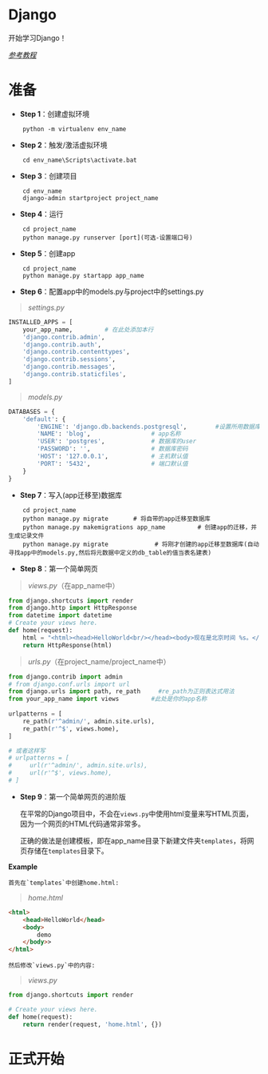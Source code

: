 # Django

开始学习Django！

[*参考教程*](https://www.zmrenwu.com/post/3/)

# 准备

* **Step 1**：创建虚拟环境
```OS
	python -m virtualenv env_name
```

* **Step 2**：触发/激活虚拟环境
```OS
	cd env_name\Scripts\activate.bat
```

* **Step 3**：创建项目
```OS
	cd env_name
	django-admin startproject project_name
```

* **Step 4**：运行
```OS
	cd project_name
	python manage.py runserver [port](可选-设置端口号)
```

* **Step 5**：创建app
```OS
	cd project_name
	python manage.py startapp app_name
```

* **Step 6**：配置app中的models.py与project中的settings.py

> *settings.py*
```python
INSTALLED_APPS = [
    your_app_name,         # 在此处添加本行
    'django.contrib.admin',
    'django.contrib.auth',
    'django.contrib.contenttypes',
    'django.contrib.sessions',
    'django.contrib.messages',
    'django.contrib.staticfiles',
]
```

> *models.py*
```python
DATABASES = {
    'default': {
        'ENGINE': 'django.db.backends.postgresql',        #设置所用数据库，此处使用的是postgresql
        'NAME': 'blog',                 # app名称
        'USER': 'postgres',             # 数据库的user
        'PASSWORD': '',                 # 数据库密码
        'HOST': '127.0.0.1',            # 主机默认值
        'PORT': '5432',                 # 端口默认值
    }
}
```

* **Step 7**：写入(app迁移至)数据库
```OS
	cd project_name
	python manage.py migrate       # 将自带的app迁移至数据库
	python manage.py makemigrations app_name         # 创建app的迁移，并生成记录文件
	python manage.py migrate             # 将刚才创建的app迁移至数据库(自动寻找app中的models.py,然后将元数据中定义的db_table的值当表名建表)
```

* **Step 8**：第一个简单网页

> *views.py*（在app_name中）
```python
from django.shortcuts import render
from django.http import HttpResponse
from datetime import datetime
# Create your views here.
def home(request):
	html = "<html><head>HelloWorld<br/></head><body>现在是北京时间 %s。</body></html>" % datetime.now()
	return HttpResponse(html)
```

> *urls.py*（在project_name/project_name中）
```python
from django.contrib import admin
# from django.conf.urls import url
from django.urls import path, re_path     #re_path为正则表达式用法
from your_app_name import views         #此处是你的app名称
 
urlpatterns = [
    re_path(r'^admin/', admin.site.urls),
    re_path(r'^$', views.home),
]

# 或者这样写
# urlpatterns = [
#     url(r'^admin/', admin.site.urls),
#     url(r'^$', views.home),
# ]
```

* **Step 9**：第一个简单网页的进阶版

	在平常的Django项目中，不会在`views.py`中使用html变量来写HTML页面，因为一个网页的HTML代码通常非常多。

	正确的做法是创建模板，即在app_name目录下新建文件夹`templates`，将网页存储在`templates`目录下。

**Example**

	首先在`templates`中创建home.html:

> *home.html*
```html
<html>
	<head>HelloWorld</head>
	<body>
		demo
	</body>>
</html>
```

	然后修改`views.py`中的内容:

> *views.py*
```python
from django.shortcuts import render

# Create your views here.
def home(request):
	return render(request, 'home.html', {})
```
# 正式开始